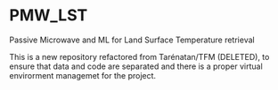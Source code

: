 # PMW_LST
Passive Microwave and ML for Land Surface Temperature retrieval

This is a new repository refactored from Tarénatan/TFM (DELETED), to ensure that data and code are separated and there is a proper virtual envirorment managemet for the project.

